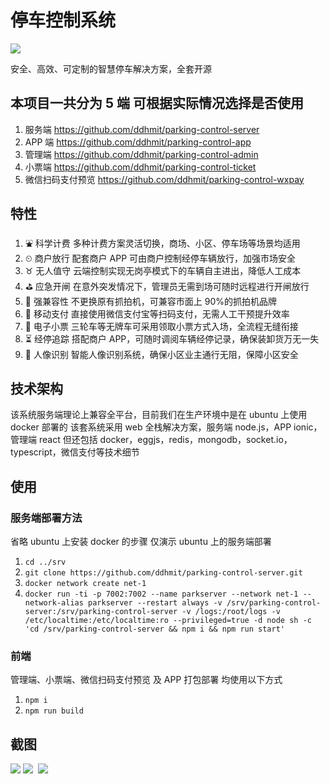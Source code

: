 # 停车控制系统

![](https://user-images.githubusercontent.com/66936909/94420163-57952580-01b6-11eb-87ec-3f866b383e24.png)

安全、高效、可定制的智慧停车解决方案，全套开源

## 本项目一共分为 5 端 可根据实际情况选择是否使用

1. 服务端 https://github.com/ddhmit/parking-control-server
2. APP 端 https://github.com/ddhmit/parking-control-app
3. 管理端 https://github.com/ddhmit/parking-control-admin
4. 小票端 https://github.com/ddhmit/parking-control-ticket
5. 微信扫码支付预览 https://github.com/ddhmit/parking-control-wxpay

## 特性

1. ⛲ 科学计费 多种计费方案灵活切换，商场、小区、停车场等场景均适用
2. ⏲ 商户放行 配套商户 APP 可由商户控制经停车辆放行，加强市场安全
3. ♉ 无人值守 云端控制实现无岗亭模式下的车辆自主进出，降低人工成本
4. ⛳ 应急开闸 在意外突发情况下，管理员无需到场可随时远程进行开闸放行
5. 🍓 强兼容性 不更换原有抓拍机，可兼容市面上 90%的抓拍机品牌
6. 📱 移动支付 直接使用微信支付宝等扫码支付，无需人工干预提升效率
7. 🎫 电子小票 三轮车等无牌车可采用领取小票方式入场，全流程无缝衔接
8. ⏳ 经停追踪 搭配商户 APP，可随时调阅车辆经停记录，确保装卸货万无一失
9. 🙋 人像识别 智能人像识别系统，确保小区业主通行无阻，保障小区安全

## 技术架构

该系统服务端理论上兼容全平台，目前我们在生产环境中是在 ubuntu 上使用 docker 部署的
该套系统采用 web 全栈解决方案，服务端 node.js，APP ionic，管理端 react
但还包括 docker，eggjs，redis，mongodb，socket.io，typescript，微信支付等技术细节

## 使用

### 服务端部署方法

省略 ubuntu 上安装 docker 的步骤
仅演示 ubuntu 上的服务端部署

1. `cd ../srv`
2. `git clone https://github.com/ddhmit/parking-control-server.git`
3. `docker network create net-1`
4. `docker run -ti -p 7002:7002 --name parkserver --network net-1 --network-alias parkserver --restart always -v /srv/parking-control-server:/srv/parking-control-server -v /logs:/root/logs -v /etc/localtime:/etc/localtime:ro --privileged=true -d node sh -c 'cd /srv/parking-control-server && npm i && npm run start'`

### 前端

管理端、小票端、微信扫码支付预览 及 APP 打包部署
均使用以下方式

1. `npm i`
2. `npm run build`

## 截图

![](https://user-images.githubusercontent.com/66936909/94420486-ce322300-01b6-11eb-84af-fd1fdd81d565.png)
![](https://user-images.githubusercontent.com/66936909/94420774-37199b00-01b7-11eb-9d4c-8e4753537067.png)
![]()
![](https://user-images.githubusercontent.com/66936909/94421786-a80d8280-01b8-11eb-8b03-4a5dceefcd4d.png)

